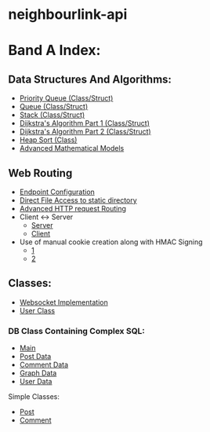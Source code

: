 # neighbourlink-api

# Band A Index:

## Data Structures And Algorithms:
- [Priority Queue (Class/Struct)](https://github.com/tfyl/neighbourlink-api/blob/main/types/priorityqueue.go)  
- [Queue (Class/Struct)](https://github.com/tfyl/neighbourlink-api/blob/main/types/queue.go)  
- [Stack (Class/Struct)](https://github.com/tfyl/neighbourlink-api/blob/main/types/stack.go)  
- [Dijkstra's Algorithm Part 1 (Class/Struct)](https://github.com/tfyl/neighbourlink-api/blob/main/types/dijkstra/dijkstra.go)  
- [Dijkstra's Algorithm Part 2 (Class/Struct)](https://github.com/tfyl/neighbourlink-api/blob/main/types/dijkstra/heap.go)  
- [Heap Sort (Class)](https://github.com/tfyl/neighbourlink-api/blob/main/alg/heapsort.go)  
- [Advanced Mathematical Models](https://github.com/tfyl/neighbourlink-api/blob/main/alg/normalise.go)  

## Web Routing
- [Endpoint Configuration](https://github.com/tfyl/neighbourlink-api/blob/main/httpd/httpd.go)
- [Direct File Access to static directory](https://github.com/tfyl/neighbourlink-api/tree/main/static)
- [Advanced HTTP request Routing](https://github.com/tfyl/neighbourlink-api/blob/main/httpd/middleware/auth.go)
- Client <-> Server
    - [Server](https://github.com/tfyl/neighbourlink-api/blob/main/httpd/httpd.go)
    - [Client](https://github.com/tfyl/neighbourlink-api/tree/main/static)
- Use of manual cookie creation along with HMAC Signing
    - [1](https://github.com/tfyl/neighbourlink-api/blob/main/httpd/middleware/auth.go)
    - [2](https://github.com/tfyl/neighbourlink-api/blob/main/httpd/session.go)

## Classes:   
- [Websocket Implementation](https://github.com/tfyl/neighbourlink-api/blob/main/types/websocket.go)  
- [User Class](https://github.com/tfyl/neighbourlink-api/blob/main/types/user.go)

### DB Class Containing Complex SQL: 
- [Main](https://github.com/tfyl/neighbourlink-api/blob/main/db/db.go)  
- [Post Data](https://github.com/tfyl/neighbourlink-api/blob/main/db/posts.go)   
- [Comment Data](https://github.com/tfyl/neighbourlink-api/blob/main/db/comments.go)  
- [Graph Data](https://github.com/tfyl/neighbourlink-api/blob/main/db/graph.go)  
- [User Data](https://github.com/tfyl/neighbourlink-api/blob/main/db/users.go)  

Simple Classes:
- [Post](https://github.com/tfyl/neighbourlink-api/blob/main/types/post.go)
- [Comment](https://github.com/tfyl/neighbourlink-api/blob/main/types/comment.go)


